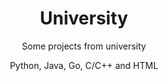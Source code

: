 <h1 align="center">University</h1>
<p align="center">Some projects from university</p>
<p align="center">Python, Java, Go, C/C++ and HTML</p>

